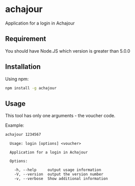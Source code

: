 # achajour
Application for a login in Achajour

## Requirement
You should have Node.JS which version is greater than 5.0.0

## Installation
Using npm:

```bash
npm install -g achajour
```

## Usage

This tool has only one arguments - the voucher code.

Example:

```bash
achajour 1234567
```

```
  Usage: login [options] <voucher>

  Application for a login in Achajour

  Options:

    -h, --help     output usage information
    -V, --version  output the version number
    -v, --verbose  Show additional information
```